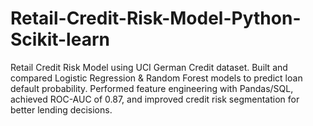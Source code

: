 # Retail-Credit-Risk-Model-Python-Scikit-learn
Retail Credit Risk Model using UCI German Credit dataset. Built and compared Logistic Regression &amp; Random Forest models to predict loan default probability. Performed feature engineering with Pandas/SQL, achieved ROC-AUC of 0.87, and improved credit risk segmentation for better lending decisions.
